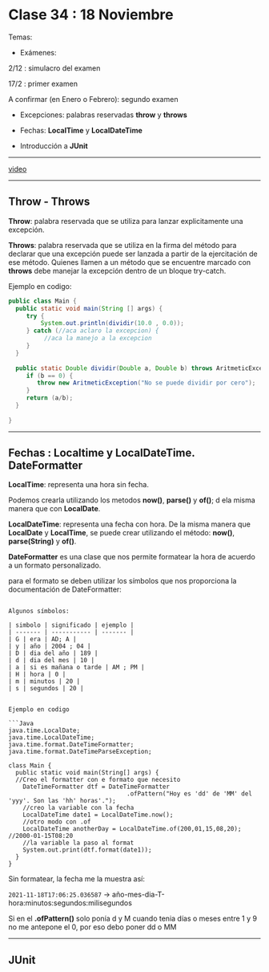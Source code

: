 #  Clase 34 : 18 Noviembre

Temas:

- Exámenes:

2/12 : simulacro del examen

17/2 : primer examen

A confirmar (en Enero o Febrero): segundo examen

- Excepciones: palabras reservadas **throw** y **throws**

- Fechas: **LocalTime** y **LocalDateTime**

- Introducción a **JUnit**

---

[video](https://www.youtube.com/watch?v=B-0PlyO5Tfw)

---

## Throw - Throws

**Throw**: palabra reservada que se utiliza para lanzar explicitamente una excepción.

**Throws**: palabra reservada que se utiliza en la firma del método para declarar que una excepción puede ser lanzada a partir de la ejercitación de ese método. Quienes llamen a un método que se encuentre marcado con **throws** debe manejar la excepción dentro de un bloque try-catch. 


Ejemplo en codigo:

```Java
public class Main {
  public static void main(String [] args) {
     try {
         System.out.println(dividir(10.0 , 0.0));
     } catch (//aca aclaro la excepcion) {
          //aca la manejo a la excepcion
     }    
  }
  
  public static Double dividir(Double a, Double b) throws AritmeticException {
     if (b == 0) {
        throw new AritmeticException("No se puede dividir por cero");
     }
     return (a/b);
  }
  
}
```

---

## Fechas :  Localtime y LocalDateTime. DateFormatter


**LocalTime**: representa una hora sin fecha. 

Podemos crearla utilizando los metodos **now()**, **parse()** y **of()**; d ela misma manera que con **LocalDate**.

**LocalDateTime**: representa una fecha con hora. De la misma manera que **LocalDate** y **LocalTime**, se puede crear utilizando el método: **now()**, **parse(String)** y **of()**.


**DateFormatter** es una clase que nos permite formatear la hora de acuerdo a un formato personalizado.

para el formato se deben utilizar los símbolos que nos proporciona la documentación de DateFormatter:

```DateTimeFormatter f = DateTimeFormatter.ofPattern("Hoy es 'd' de 'M' del 'yyy'. Son las 'hh' horas'.");

Algunos símbolos:

| simbolo | significado | ejemplo |
| ------- | ----------- | ------- |
| G | era | AD; A |
| y | año | 2004 ; 04 |
| D | dia del año | 189 |
| d | dia del mes | 10 |
| a | si es mañana o tarde | AM ; PM |
| H | hora | 0 |
| m | minutos | 20 |
| s | segundos | 20 |


Ejemplo en codigo 

```Java
java.time.LocalDate;
java.time.LocalDateTime;
java.time.format.DateTimeFormatter;
java.time.format.DateTimeParseException;

class Main {
  public static void main(String[] args) {
  //Creo el formatter con e formato que necesito
    DateTimeFormatter dtf = DateTimeFormatter
                                 .ofPattern("Hoy es 'dd' de 'MM' del 'yyy'. Son las 'hh' horas'.");
    //creo la variable con la fecha
    LocalDateTime date1 = LocalDateTime.now();
    //otro modo con .of
    LocalDateTime anotherDay = LocalDateTime.of(200,01,15,08,20); //2000-01-15T08:20
    //la variable la paso al format
    System.out.print(dtf.format(date1));
  }
}
```

Sin formatear, la fecha me la muestra así:

```2021-11-18T17:06:25.036587``` -> año-mes-dia-T-hora:minutos:segundos:milisegundos

Si en el **.ofPattern()** solo ponía d y M cuando tenia días o meses entre 1 y 9 no me antepone el 0, por eso debo poner dd o MM

---

## JUnit

